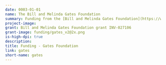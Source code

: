 ```yaml
---
date: 0003-01-01
name: The Bill and Melinda Gates Foundation
summary: Funding from the [Bill and Melinda Gates Foundation](https://www.gatesfoundation.org/) aims to understand and ultimately eradicate TB.
project-image:
grant: Bill and Melinda Gates Foundation grant INV-027106
grant-image: funding/gates_v2@2x.png
is-high-dpi: true
description:
title: Funding - Gates Foundation
link: gates
short-name: gates
---
```

